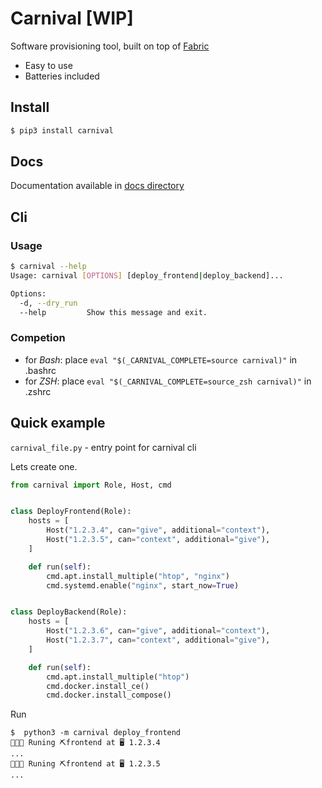 # Carnival [WIP]
Software provisioning tool, built on top of [Fabric](http://www.fabfile.org/)

* Easy to use
* Batteries included

## Install
```bash
$ pip3 install carnival
```

## Docs
Documentation available in [docs directory](docs/0%20-%20overview.md)

## Cli
### Usage
```bash
$ carnival --help
Usage: carnival [OPTIONS] [deploy_frontend|deploy_backend]...

Options:
  -d, --dry_run
  --help         Show this message and exit.
```

### Competion
* for *Bash*: place `eval "$(_CARNIVAL_COMPLETE=source carnival)"` in .bashrc
* for *ZSH*: place `eval "$(_CARNIVAL_COMPLETE=source_zsh carnival)"` in .zshrc

## Quick example
`carnival_file.py` - entry point for carnival cli

Lets create one.
```python
from carnival import Role, Host, cmd


class DeployFrontend(Role):
    hosts = [
        Host("1.2.3.4", can="give", additional="context"),
        Host("1.2.3.5", can="context", additional="give"),
    ]

    def run(self):
        cmd.apt.install_multiple("htop", "nginx")
        cmd.systemd.enable("nginx", start_now=True)


class DeployBackend(Role):
    hosts = [
        Host("1.2.3.6", can="give", additional="context"),
        Host("1.2.3.7", can="context", additional="give"),
    ]

    def run(self):
        cmd.apt.install_multiple("htop")
        cmd.docker.install_ce()
        cmd.docker.install_compose()
```

Run
```
$  python3 -m carnival deploy_frontend
💃💃💃 Runing ⛏frontend at 🖥 1.2.3.4
...
💃💃💃 Runing ⛏frontend at 🖥 1.2.3.5
...
```
